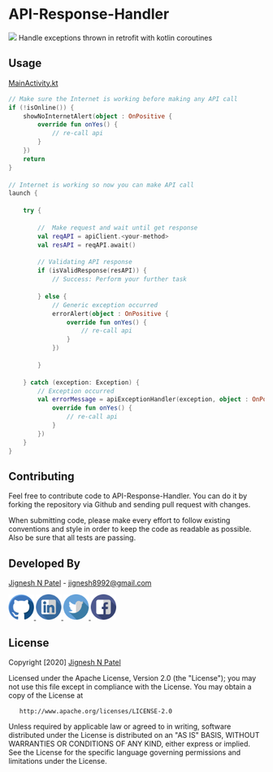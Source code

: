 # API-Response-Handler
<img src="https://badges.frapsoft.com/os/v1/open-source.svg?v=103">
Handle exceptions thrown in retrofit with kotlin coroutines

## Usage
[MainActivity.kt](https://github.com/jignesh8992/API-Response-Handler/blob/master/app/src/main/java/com/example/responsehandler/MainActivity.kt)
```kotlin
// Make sure the Internet is working before making any API call
if (!isOnline()) {
    showNoInternetAlert(object : OnPositive {
        override fun onYes() {
            // re-call api
        }
    })
    return
}

// Internet is working so now you can make API call
launch {
    
    try {               

        //  Make request and wait until get response
        val reqAPI = apiClient.<your-method>
        val resAPI = reqAPI.await()

        // Validating API response
        if (isValidResponse(resAPI)) {                 
            // Success: Perform your further task
           
        } else {
            // Generic exception occurred
            errorAlert(object : OnPositive {
                override fun onYes() {
                    // re-call api
                }
            })
       
        }
        
    } catch (exception: Exception) {
        // Exception occurred
        val errorMessage = apiExceptionHandler(exception, object : OnPositive {
            override fun onYes() {
                // re-call api
            }
        })
    }
}
```


## Contributing
Feel free to contribute code to API-Response-Handler. You can do it by forking the repository via Github and sending pull request with changes.

When submitting code, please make every effort to follow existing conventions and style in order to keep the code as readable as possible. Also be sure that all tests are passing.
 
## Developed By
[Jignesh N Patel](https://github.com/jignesh8992) - [jignesh8992@gmail.com](https://mail.google.com/mail/u/0/?view=cm&fs=1&to=jignesh8992@gmail.com&su=https://github.com/jignesh8992/Battery-Information&body=&bcc=jignesh8992@gmail.com&tf=1)

  <a href="https://github.com/jignesh8992" rel="nofollow">
  <img alt="Follow me on Google+" 
       height="50" width="50" 
       src="https://github.com/jignesh8992/Battery-Information/blob/master/social/github.png" 
       style="max-width:100%;">
  </a>
  
  <a href="https://www.linkedin.com/in/jignesh8992/" rel="nofollow">
  <img alt="Follow me on LinkedIn" 
       height="50" width="50" 
       src="https://github.com/jignesh8992/Battery-Information/blob/master/social/linkedin.png" 
       style="max-width:100%;">
  </a>
  
  <a href="https://twitter.com/jignesh8992" rel="nofollow">
  <img alt="Follow me on Facebook" 
       height="50" width="50"
       src="https://github.com/jignesh8992/Battery-Information/blob/master/social/twitter.png" 
       style="max-width:100%;">
  </a>
  
  <a href="https://www.facebook.com/jignesh8992" rel="nofollow">
  <img alt="Follow me on Facebook" 
       height="50" width="50" 
       src="https://github.com/jignesh8992/Battery-Information/blob/master/social/facebook.png" 
       style="max-width:100%;">
  </a>
  
  ## License


Copyright [2020] [Jignesh N Patel](https://github.com/jignesh8992)

   Licensed under the Apache License, Version 2.0 (the "License");
   you may not use this file except in compliance with the License.
   You may obtain a copy of the License at

       http://www.apache.org/licenses/LICENSE-2.0

   Unless required by applicable law or agreed to in writing, software
   distributed under the License is distributed on an "AS IS" BASIS,
   WITHOUT WARRANTIES OR CONDITIONS OF ANY KIND, either express or implied.
   See the License for the specific language governing permissions and
   limitations under the License.
